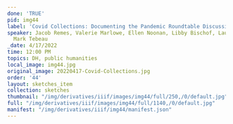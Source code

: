 ```yaml
---
done: 'TRUE'
pid: img44
label: 'Covid Collections: Documenting the Pandemic Roundtable Discussion'
speaker: Jacob Remes, Valerie Marlowe, Ellen Noonan, Libby Bischof, Lauren Hall-Lew,
  Mark Tebeau
_date: 4/17/2022
time: 12:00 PM
topics: DH, public humanities
local_image: img44.jpg
original_image: 20220417-Covid-Collections.jpg
order: '44'
layout: sketches_item
collection: sketches
thumbnail: "/img/derivatives/iiif/images/img44/full/250,/0/default.jpg"
full: "/img/derivatives/iiif/images/img44/full/1140,/0/default.jpg"
manifest: "/img/derivatives/iiif/img44/manifest.json"
---
```

